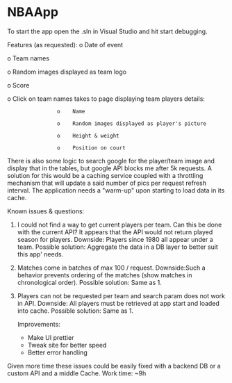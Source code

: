 # NBAApp
To start the app open the .sln in Visual Studio and hit start debugging.

Features (as requested):
 o         Date of event

 o         Team names

 o         Random images displayed as team logo

 o         Score

 o         Click on team names takes to page displaying team players details:

                    o    Name

                    o    Random images displayed as player's picture

                    o    Height & weight

                    o    Position on court
                    
There is also some logic to search google for the player/team image and display that in the tables, 
but google API blocks me after 5k requests.
A solution for this would be a caching service coupled with a throttling mechanism that will update a said number 
of pics per request refresh interval.
The application needs a "warm-up" upon starting to load data in its cache.

Known issues & questions:

1. I could not find a way to get current players per team. 
    Can this be done with the current API?
    It appears that the API would not return played season for players.
    Downside: Players since 1980 all appear under a team. 
    Possible solution: Aggregate the data in a DB layer to better suit this app' needs.

2. Matches come in batches of max 100 / request.
    Downside:Such a behavior prevents ordering of the matches (show matches in chronological order).
    Possible solution: Same as 1.
    
3. Players can not be requested per team and search param does not work in API.
    Downside: All players must be retrieved at app start and loaded into cache.
    Possible solution: Same as 1. 
    
    
    Improvements:
      - Make UI prettier
      - Tweak site for better speed
      - Better error handling
      
Given more time these issues could be easily fixed with a backend DB or a custom API and a middle Cache.
Work time: ~9h
    

